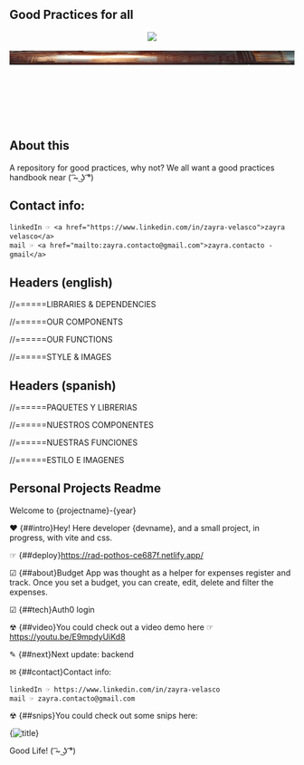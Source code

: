 ## Good Practices for all

<p align='center'>
<img src="https://readme-typing-svg.herokuapp.com?color=CAC8F8&background=1C1C1D&size=25&center=true&vCenter=true&width=433&height=75&lines=for+me;for+you;for+the+project;for+our+lives!">
</p>

<div style="padding-top:25.000%;position:relative;"><img src="https://raw.githubusercontent.com/zayrarepositor/good-practices/main/giphy.gif" width="100%" height="20%" style='position:absolute;top:0;left:0;' frameBorder="0" allowFullScreen/></div>

## About this
A repository for good practices, why not? We all want a good practices handbook near ( ͡~ ͜ʖ ͡°)

## Contact info:

    linkedIn ☞ <a href="https://www.linkedin.com/in/zayra-velasco">zayra velasco</a>
    mail ☞ <a href="mailto:zayra.contacto@gmail.com">zayra.contacto - gmail</a>

## Headers (english)
//======LIBRARIES & DEPENDENCIES

//======OUR COMPONENTS

//======OUR FUNCTIONS

//======STYLE & IMAGES

## Headers (spanish)
//======PAQUETES Y LIBRERIAS

//======NUESTROS COMPONENTES

//======NUESTRAS FUNCIONES 

//======ESTILO E IMAGENES

## Personal Projects Readme
Welcome to {projectname}-{year}

❤ {##intro}Hey! Here developer {devname}, and a small project, in progress, with vite and css.

☞ {##deploy}https://rad-pothos-ce687f.netlify.app/

☑ {##about}Budget App was thought as a helper for expenses register and track. Once you set a budget, you can create, edit, delete and filter the expenses.

☑ {##tech}Auth0 login

☢ {##video}You could check out a video demo here ☞ https://youtu.be/E9mpdyUiKd8

✎ {##next}Next update: backend

✉ {##contact}Contact info:

    linkedIn ☞ https://www.linkedin.com/in/zayra-velasco
    mail ☞ zayra.contacto@gmail.com

☢ {##snips}You could check out some snips here: 

{![title](https://url)}

Good Life! ( ͡~ ͜ʖ ͡°)

